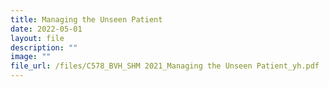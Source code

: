 ```yaml
---
title: Managing the Unseen Patient
date: 2022-05-01
layout: file
description: ""
image: ""
file_url: /files/C578_BVH_SHM 2021_Managing the Unseen Patient_yh.pdf
---
```

